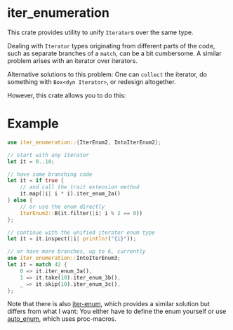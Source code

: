 # iter_enumeration

This crate provides utility to unify `Iterator`s over the same type.

Dealing with `Iterator` types originating from different parts of the code,
such as separate branches of a `match`, can be a bit cumbersome.
A similar problem arises with an iterator over iterators.

Alternative solutions to this problem:
One can `collect` the iterator, do something with `Box<dyn Iterator>`,
or redesign altogether.

However, this crate allows you to do this:

# Example

```rust
use iter_enumeration::{IterEnum2, IntoIterEnum2};

// start with any iterator
let it = 0..10;

// have some branching code
let it = if true {
    // and call the trait extension method
    it.map(|i| i * i).iter_enum_2a()
} else {
    // or use the enum directly
    IterEnum2::B(it.filter(|i| i % 2 == 0))
};

// continue with the unified iterator enum type
let it = it.inspect(|i| println!("{i}"));

// or have more branches, up to 6, currently
use iter_enumeration::IntoIterEnum3;
let it = match 42 {
    0 => it.iter_enum_3a(),
    1 => it.take(10).iter_enum_3b(),
    _ => it.skip(10).iter_enum_3c(),
};
```

Note that there is also [iter-enum](https://crates.io/crates/iter-enum),
which provides a similar solution but differs from what I want:
You either have to define the enum yourself or use [auto_enum](https://crates.io/crates/auto_enums),
which uses proc-macros.
